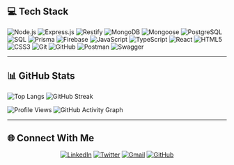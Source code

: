 ## 💻 Tech Stack
![Node.js](https://img.shields.io/badge/Node.js-339933?style=for-the-badge&logo=nodedotjs&logoColor=white)
![Express.js](https://img.shields.io/badge/Express.js-000000?style=for-the-badge&logo=express&logoColor=white)
![Restify](https://img.shields.io/badge/Restify-FF6B35?style=for-the-badge&logo=restify&logoColor=white)
![MongoDB](https://img.shields.io/badge/MongoDB-47A248?style=for-the-badge&logo=mongodb&logoColor=white)
![Mongoose](https://img.shields.io/badge/Mongoose-880000?style=for-the-badge&logo=mongoose&logoColor=white)
![PostgreSQL](https://img.shields.io/badge/PostgreSQL-336791?style=for-the-badge&logo=postgresql&logoColor=white)
![SQL](https://img.shields.io/badge/SQL-4479A1?style=for-the-badge&logo=postgresql&logoColor=white)
![Prisma](https://img.shields.io/badge/Prisma-2D3748?style=for-the-badge&logo=prisma&logoColor=white)
![Firebase](https://img.shields.io/badge/Firebase-FFCA28?style=for-the-badge&logo=firebase&logoColor=black)
![JavaScript](https://img.shields.io/badge/JavaScript-F7DF1E?style=for-the-badge&logo=javascript&logoColor=black)
![TypeScript](https://img.shields.io/badge/TypeScript-3178C6?style=for-the-badge&logo=typescript&logoColor=white)
![React](https://img.shields.io/badge/React-61DAFB?style=for-the-badge&logo=react&logoColor=black)
![HTML5](https://img.shields.io/badge/HTML5-E34F26?style=for-the-badge&logo=html5&logoColor=white)
![CSS3](https://img.shields.io/badge/CSS3-1572B6?style=for-the-badge&logo=css3&logoColor=white)
![Git](https://img.shields.io/badge/Git-F05032?style=for-the-badge&logo=git&logoColor=white)
![GitHub](https://img.shields.io/badge/GitHub-181717?style=for-the-badge&logo=github&logoColor=white)
![Postman](https://img.shields.io/badge/Postman-FF6C37?style=for-the-badge&logo=postman&logoColor=white)
![Swagger](https://img.shields.io/badge/Swagger-85EA2D?style=for-the-badge&logo=swagger&logoColor=black)

---

## 📊 GitHub Stats
![Top Langs](https://github-readme-stats.vercel.app/api/top-langs/?username=shubhamcode2&layout=compact&langs_count=8)
<img src="https://streak-stats.demolab.com?user=shubhamcode2&theme=transparent&hide_border=true" alt="GitHub Streak" />




![Profile Views](https://komarev.com/ghpvc/?username=shubhamcode2&color=6C63FF&style=for-the-badge&label=PROFILE+VIEWS)
![GitHub Activity Graph](https://github-readme-activity-graph.vercel.app/graph?username=shubhamcode2&theme=github-compact&bg_color=0D1117&color=6C63FF&line=6C63FF&point=FFFFFF&area=true&hide_border=true)

---

## 🌐 Connect With Me

<div align="center">

[![LinkedIn](https://img.shields.io/badge/LinkedIn-0077B5?style=for-the-badge&logo=linkedin&logoColor=white)](https://www.linkedin.com/in/shubham-singh-041b2a347/)
[![Twitter](https://img.shields.io/badge/Twitter-1DA1F2?style=for-the-badge&logo=twitter&logoColor=white)](https://x.com/Shubhamili)
[![Gmail](https://img.shields.io/badge/Gmail-D14836?style=for-the-badge&logo=gmail&logoColor=white)](mailto:shubhamsinghia160@gmail.com)
[![GitHub](https://img.shields.io/badge/GitHub-181717?style=for-the-badge&logo=github&logoColor=white)](https://github.com/shubhamcode2)

</div>

